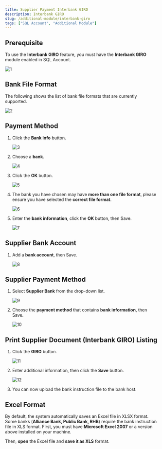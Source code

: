 ```yaml
---
title: Supplier Payment Interbank GIRO
description: Interbank GIRO
slug: /additional-module/interbank-giro
tags: ["SQL Account", "Additional Module"]
---
```

## Prerequisite

To use the **Interbank GIRO** feature, you must have the **Interbank GIRO** module enabled in SQL Account.

![1](../../static/img/additional-module/supplier-payment-GIRO/1.png)

## Bank File Format

The following shows the list of bank file formats that are currently supported.

![2](../../static/img/additional-module/supplier-payment-GIRO/2.png)

## Payment Method

1. Click the **Bank Info** button.

     ![3](../../static/img/additional-module/supplier-payment-GIRO/3.png)

2. Choose a **bank**.

      ![4](../../static/img/additional-module/supplier-payment-GIRO/4.png)

3. Click the **OK** button.

      ![5](../../static/img/additional-module/supplier-payment-GIRO/5.png)

4. The bank you have chosen may have **more than one file format**, please ensure you have selected the **correct file format**.

      ![6](../../static/img/additional-module/supplier-payment-GIRO/6.png)

5. Enter the **bank information**, click the **OK** button, then Save.

      ![7](../../static/img/additional-module/supplier-payment-GIRO/7.png)

## Supplier Bank Account

1. Add a **bank account**, then Save.

      ![8](../../static/img/additional-module/supplier-payment-GIRO/8.png)

## Supplier Payment Method

1. Select **Supplier Bank** from the drop-down list.

      ![9](../../static/img/additional-module/supplier-payment-GIRO/9.png)

2. Choose the **payment method** that contains **bank information**, then Save.

      ![10](../../static/img/additional-module/supplier-payment-GIRO/10.png)

## Print Supplier Document (Interbank GIRO) Listing

1. Click the **GIRO** button.

      ![11](../../static/img/additional-module/supplier-payment-GIRO/11.png)

2. Enter additional information, then click the **Save** button.

      ![12](../../static/img/additional-module/supplier-payment-GIRO/12.png)

3. You can now upload the bank instruction file to the bank host.

## Excel Format

By default, the system automatically saves an Excel file in XLSX format. Some banks (**Alliance Bank, Public Bank, RHB**) require the bank instruction file in XLS format. First, you must have **Microsoft Excel 2007** or a version above installed on your machine.

Then, **open** the Excel file and **save it as XLS** format.
